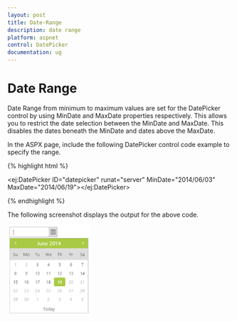 ```yaml
---
layout: post
title: Date-Range
description: date range
platform: aspnet
control: DatePicker
documentation: ug
---
```


# Date Range

Date Range from minimum to maximum values are set for the DatePicker control by using MinDate and MaxDate properties respectively. This allows you to restrict the date selection between the MinDate and MaxDate. This disables the dates beneath the MinDate and dates above the MaxDate.

In the ASPX page, include the following DatePicker control code example to specify the range.

{% highlight html %}



 <ej:DatePicker ID="datepicker" runat="server"  MinDate="2014/06/03" MaxDate="2014/06/19"></ej:DatePicker>   





{% endhighlight %}



The following screenshot displays the output for the above code.

![](Date-Range_images/Date-Range_img1.png) 



